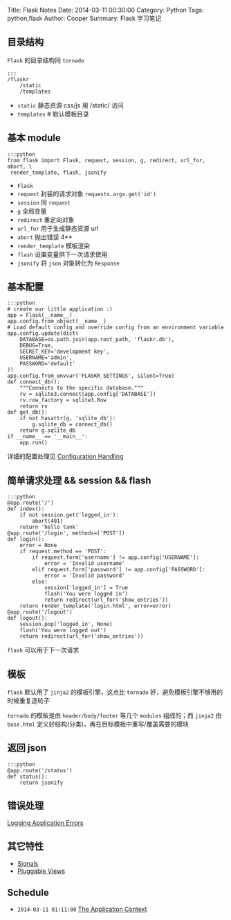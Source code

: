 Title: Flask Notes
Date: 2014-03-11 00:30:00
Category: Python
Tags: python,flask
Author: Cooper
Summary: Flask 学习笔记

## 目录结构

`Flask` 的目录结构同 `tornado`

    :::
    /flaskr
        /static
        /templates


+ `static` 静态资源 css/js 用 /static/ 访问
+ `templates` # 默认模板目录

## 基本 module

    :::python
    from flask import Flask, request, session, g, redirect, url_for, abort, \
     render_template, flash, jsonify

+ `Flask`
+ `request` 封装的请求对象 `requests.args.get('id')`
+ `session` 同 `request`
+ `g` 全局变量
+ `redirect` 重定向对象
+ `url_for` 用于生成静态资源 url
+ `abort` 抛出错误 4**
+ `render_template` 模板渲染
+ `flash` 设置变量供下一次请求使用
+ `jsonify` 将 `json` 对象转化为 `Response`

## 基本配置

    :::python
    # create our little application :)
    app = Flask(__name__)
    app.config.from_object(__name__)
    # Load default config and override config from an environment variable
    app.config.update(dict(
        DATABASE=os.path.join(app.root_path, 'flaskr.db'),
        DEBUG=True,
        SECRET_KEY='development key',
        USERNAME='admin',
        PASSWORD='default'
    ))
    app.config.from_envvar('FLASKR_SETTINGS', silent=True)
    def connect_db():
        """Connects to the specific database."""
        rv = sqlite3.connect(app.config['DATABASE'])
        rv.row_factory = sqlite3.Row
        return rv
    def get_db():
        if not hasattr(g, 'sqlite_db'):
            g.sqlite_db = connect_db()
        return g.sqlite_db
    if __name__ == '__main__':
        app.run()

详细的配置处理见 [Configuration Handling](http://flask.pocoo.org/docs/config/)

## 简单请求处理 && session && flash

    :::python
    @app.route('/')
    def index():
        if not session.get('logged_in'):
            abort(401)
        return 'hello tank'
    @app.route('/login', methods=['POST'])
    def login():
        error = None
        if request.method == 'POST':
            if request.form['username'] != app.config['USERNAME']:
                error = 'Invalid username'
            elif request.form['password'] != app.config['PASSWORD']:
                error = 'Invalid password'
            else:
                session['logged_in'] = True
                flash('You were logged in')
                return redirect(url_for('show_entries'))
        return render_template('login.html', error=error)
    @app.route('/logout')
    def logout():
        session.pop('logged_in', None)
        flash('You were logged out')
        return redirect(url_for('show_entries'))

`flash` 可以用于下一次请求

## 模板

`flask` 默认用了 `jinja2` 的模板引擎，这点比 `tornado` 好，避免模板引擎不够用的时候重复造轮子

`tornado` 的模板是由 `header/body/footer` 等几个 `modules` 组成的；而 `jinja2` 由 `base.html` 定义好结构(分类)，再在目标模板中重写/覆盖需要的模块

## 返回 json

    :::python
    @app.route('/status')
    def status():
        return jsonify

## 错误处理

[Logging Application Errors](http://flask.pocoo.org/docs/errorhandling/)

## 其它特性

+ [Signals](http://flask.pocoo.org/docs/signals/)
+ [Pluggable Views](http://flask.pocoo.org/docs/views/)

## Schedule

+ `2014-03-11 01:11:00` [The Application Context](http://flask.pocoo.org/docs/appcontext/)
